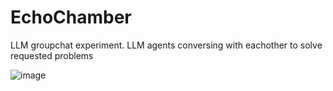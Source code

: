 # EchoChamber
LLM groupchat experiment. LLM agents conversing with eachother to solve requested problems

![image](https://github.com/user-attachments/assets/ee569903-45b0-4b0a-aac2-111c8394bee0)
